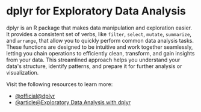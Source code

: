 # dplyr for Exploratory Data Analysis

dplyr is an R package that makes data manipulation and exploration easier. It provides a consistent set of verbs, like `filter`, `select`, `mutate`, `summarize`, and `arrange`, that allow you to quickly perform common data analysis tasks. These functions are designed to be intuitive and work together seamlessly, letting you chain operations to efficiently clean, transform, and gain insights from your data. This streamlined approach helps you understand your data's structure, identify patterns, and prepare it for further analysis or visualization.

Visit the following resources to learn more:

- [@official@dplyr](https://dplyr.tidyverse.org/)
- [@article@Exploratory Data Analysis with dplyr](https://www.gastonsanchez.com/intro2cwd/eda-dplyr.html)